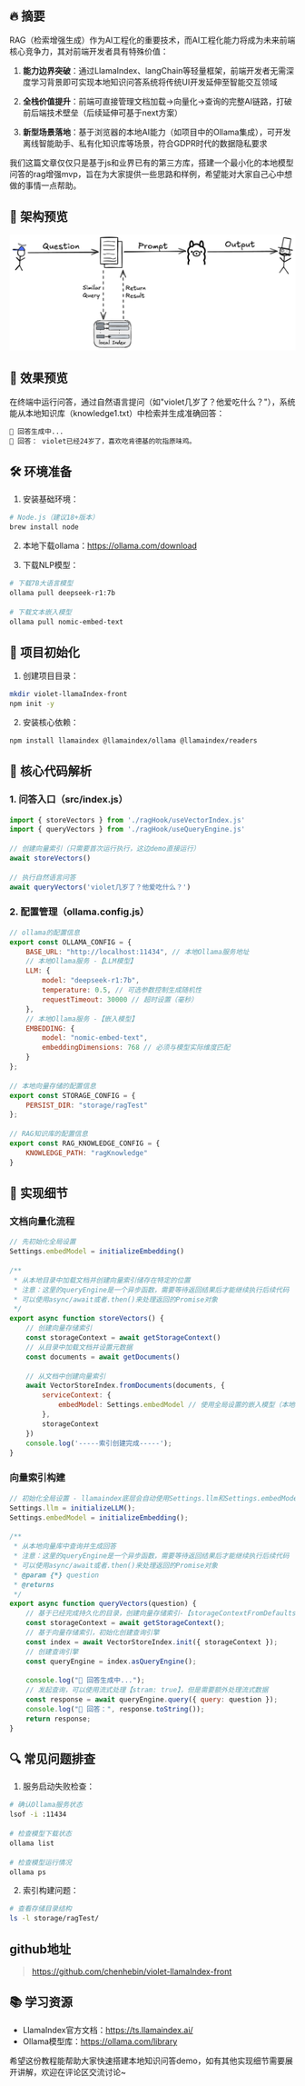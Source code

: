 ## 🔥 摘要
RAG（检索增强生成）作为AI工程化的重要技术，而AI工程化能力将成为未来前端核心竞争力，其对前端开发者具有特殊价值：

1. **能力边界突破**：通过LlamaIndex、langChain等轻量框架，前端开发者无需深度学习背景即可实现本地知识问答系统将传统UI开发延伸至智能交互领域

2. **全栈价值提升**：前端可直接管理文档加载->向量化->查询的完整AI链路，打破前后端技术壁垒（后续延伸可基于next方案）

3. **新型场景落地**：基于浏览器的本地AI能力（如项目中的Ollama集成），可开发离线智能助手、私有化知识库等场景，符合GDPR时代的数据隐私要求  

我们这篇文章仅仅只是基于js和业界已有的第三方库，搭建一个最小化的本地模型问答的rag增强mvp，旨在为大家提供一些思路和样例，希望能对大家自己心中想做的事情一点帮助。  

## 🎉 架构预览
![image.png](./img/rag.png)

## 🌟 效果预览
在终端中运行问答，通过自然语言提问（如"violet几岁了？他爱吃什么？"），系统能从本地知识库（knowledge1.txt）中检索并生成准确回答：

```bash
🧠 回答生成中...
🧠 回答： violet已经24岁了，喜欢吃肯德基的吮指原味鸡。
```

## 🛠️ 环境准备
1. 安装基础环境：
```bash
# Node.js（建议18+版本）
brew install node 

```

2. 本地下载ollama：https://ollama.com/download  

3. 下载NLP模型：
```bash
# 下载7B大语言模型
ollama pull deepseek-r1:7b

# 下载文本嵌入模型
ollama pull nomic-embed-text
```

## 🚀 项目初始化
1. 创建项目目录：
```bash
mkdir violet-llamaIndex-front
npm init -y
```

2. 安装核心依赖：
```bash
npm install llamaindex @llamaindex/ollama @llamaindex/readers
```

## 📂 核心代码解析
### 1. 问答入口（src/index.js）
<mcsymbol name="index.js" filename="index.js" path="/Users/chenhebin/Documents/violet/code/ai/llamaIndex/violet-llamaIndex-front/src/index.js" startline="1" type="function"></mcsymbol>
```javascript
import { storeVectors } from './ragHook/useVectorIndex.js'
import { queryVectors } from './ragHook/useQueryEngine.js'

// 创建向量索引（只需要首次运行执行，这边demo直接运行）
await storeVectors()

// 执行自然语言问答
await queryVectors('violet几岁了？他爱吃什么？')
```

### 2. 配置管理（ollama.config.js）
```javascript
// ollama的配置信息
export const OLLAMA_CONFIG = {
    BASE_URL: "http://localhost:11434", // 本地Ollama服务地址
    // 本地Ollama服务 -【LLM模型】
    LLM: {
        model: "deepseek-r1:7b",
        temperature: 0.5, // 可选参数控制生成随机性
        requestTimeout: 30000 // 超时设置（毫秒）
    },
    // 本地Ollama服务 -【嵌入模型】
    EMBEDDING: {
        model: "nomic-embed-text",
        embeddingDimensions: 768 // 必须与模型实际维度匹配
    }
};

// 本地向量存储的配置信息
export const STORAGE_CONFIG = {
    PERSIST_DIR: "storage/ragTest"
};

// RAG知识库的配置信息
export const RAG_KNOWLEDGE_CONFIG = {
    KNOWLEDGE_PATH: "ragKnowledge"
}
```

## 🧩 实现细节
### 文档向量化流程
```javascript
// 先初始化全局设置
Settings.embedModel = initializeEmbedding()

/**
 * 从本地目录中加载文档并创建向量索引储存在特定的位置
 * 注意：这里的queryEngine是一个异步函数，需要等待返回结果后才能继续执行后续代码
 * 可以使用async/await或者.then()来处理返回的Promise对象
 */
export async function storeVectors() {
    // 创建向量存储索引
    const storageContext = await getStorageContext()
    // 从目录中加载文档并设置元数据
    const documents = await getDocuments()

    // 从文档中创建向量索引
    await VectorStoreIndex.fromDocuments(documents, {
        serviceContext: {
            embedModel: Settings.embedModel // 使用全局设置的嵌入模型（本地ollama模型）
        },
        storageContext
    })
    console.log('-----索引创建完成-----');
}
```

### 向量索引构建
```javascript
// 初始化全局设置 - llamaindex底层会自动使用Settings.llm和Settings.embedModel的配置，不用手动注入
Settings.llm = initializeLLM();
Settings.embedModel = initializeEmbedding();

/**
 * 从本地向量库中查询并生成回答
 * 注意：这里的queryEngine是一个异步函数，需要等待返回结果后才能继续执行后续代码
 * 可以使用async/await或者.then()来处理返回的Promise对象
 * @param {*} question 
 * @returns 
 */
export async function queryVectors(question) {
    // 基于已经完成持久化的目录，创建向量存储索引-【storageContextFromDefaults方法】
    const storageContext = await getStorageContext();
    // 基于向量存储索引，初始化创建查询引擎
    const index = await VectorStoreIndex.init({ storageContext });
    // 创建查询引擎
    const queryEngine = index.asQueryEngine();

    console.log("🧠 回答生成中...");
    // 发起查询，可以使用流式处理【stram: true】，但是需要额外处理流式数据
    const response = await queryEngine.query({ query: question });
    console.log("🧠 回答：", response.toString());
    return response;
}

```

## 🔍 常见问题排查
1. 服务启动失败检查：
```bash
# 确认Ollama服务状态
lsof -i :11434

# 检查模型下载状态
ollama list

# 检查模型运行情况
ollama ps
```

2. 索引构建问题：
```bash
# 查看存储目录结构
ls -l storage/ragTest/
```
## github地址
> https://github.com/chenhebin/violet-llamaIndex-front  

## 📚 学习资源
- LlamaIndex官方文档：https://ts.llamaindex.ai/
- Ollama模型库：https://ollama.com/library

希望这份教程能帮助大家快速搭建本地知识问答demo，如有其他实现细节需要展开讲解，欢迎在评论区交流讨论~